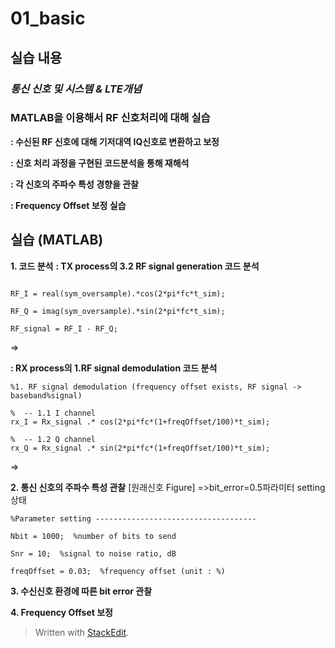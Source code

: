 # 01_basic
## 실습 내용
### ***통신 신호 및 시스템 & LTE개념***


### **MATLAB을 이용해서 RF 신호처리에 대해 실습**

**: 수신된 RF 신호에 대해 기저대역 IQ신호로 변환하고 보정**

**: 신호 처리 과정을 구현된 코드분석을 통해 재해석**

**: 각 신호의 주파수 특성 경향을 관찰**

**: Frequency Offset 보정 실습**


## 실습 (MATLAB)

**1. 코드 분석**
**: TX process의 3.2 RF signal generation 코드 분석**
```%  -- 3.2 RF signal generation (product modulator)

RF_I = real(sym_oversample).*cos(2*pi*fc*t_sim);

RF_Q = imag(sym_oversample).*sin(2*pi*fc*t_sim);

RF_signal = RF_I - RF_Q; 
```
=>

**: RX process의 1.RF signal demodulation 코드 분석**
```
%1. RF signal demodulation (frequency offset exists, RF signal -> baseband%signal)

%  -- 1.1 I channel
rx_I = Rx_signal .* cos(2*pi*fc*(1+freqOffset/100)*t_sim);

%  -- 1.2 Q channel
rx_Q = Rx_signal .* sin(2*pi*fc*(1+freqOffset/100)*t_sim);
```
=>


**2.  통신 신호의 주파수 특성 관찰**
[원래신호 Figure]	=>bit_error=0.5파라미터 setting 상태
```
%Parameter setting ------------------------------------

Nbit = 1000;  %number of bits to send

Snr = 10;  %signal to noise ratio, dB

freqOffset = 0.03;  %frequency offset (unit : %)
```


**3. 수신신호 환경에 따른 bit error 관찰**

**4. Frequency Offset 보정**


> Written with [StackEdit](https://stackedit.io/).

